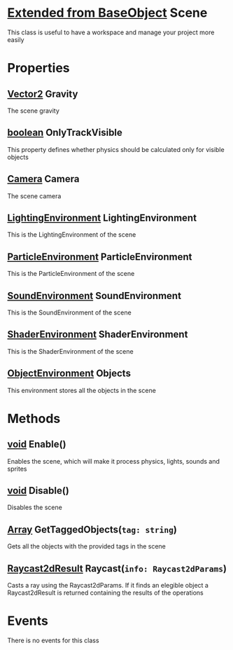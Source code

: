 <style>
  .md-content__button {
    display: none;
  }
</style>

# [Extended from BaseObject](BaseObject.md) Scene 
This class is useful to have a workspace and manage your project more easily
	 
# Properties

## [Vector2](Vector2.md) Gravity
The scene gravity
  
## [boolean](boolean.md) OnlyTrackVisible
This property defines whether physics should be calculated only for visible objects
  
## [Camera](Camera.md) Camera
The scene camera
  
## [LightingEnvironment](LightingEnvironment.md) LightingEnvironment
This is the LightingEnvironment of the scene
  
## [ParticleEnvironment](ParticleEnvironment.md) ParticleEnvironment
This is the ParticleEnvironment of the scene
  
## [SoundEnvironment](SoundEnvironment.md) SoundEnvironment
This is the SoundEnvironment of the scene
  
## [ShaderEnvironment](ShaderEnvironment.md) ShaderEnvironment
This is the ShaderEnvironment of the scene

## [ObjectEnvironment](ObjectEnvironment.md) Objects
This environment stores all the objects in the scene
  


# Methods
## [void](https://create.roblox.com/docs/scripting/luau/tables#arrays) Enable() 
 Enables the scene, which will make it process physics, lights, sounds and sprites
	
## [void](https://create.roblox.com/docs/scripting/luau/tables#arrays) Disable() 
 Disables the scene
	
## [Array<string>](https://create.roblox.com/docs/scripting/luau/tables#arrays) GetTaggedObjects(`tag: string`) 
 Gets all the objects with the provided tags in the scene
	
## [Raycast2dResult](/documentation/datatypes/Raycast2DResult.html) Raycast(`info: Raycast2dParams`) 
 Casts a ray using the Raycast2dParams. If it finds an elegible object a Raycast2dResult is returned containing the results of the operations
	


# Events
There is no events for this class


